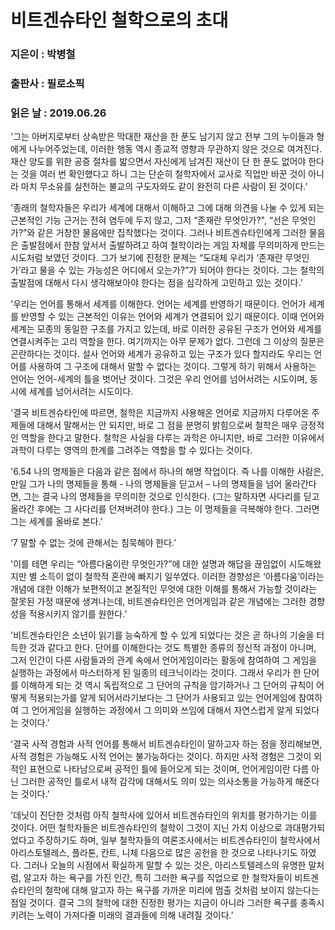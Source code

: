 # 비트겐슈타인 철학으로의 초대
### 지은이 : 박병철
### 출판사 : 필로소픽
### 읽은 날 : 2019.06.26

'그는 아버지로부터 상속받은 막대한 재산을 한 푼도 남기지 않고 전부 그의 누이들과 형에게 나누어주었는데, 이러한 행동 역시 종교적 영향과 무관하지 않은 것으로 여겨진다. 재산 양도를 위한 공증 절차를 밟으면서 자신에게 남겨진 재산이 단 한 푼도 없어야 한다는 것을 여러 번 확인했다고 하니 그는 단순히 철학자에서 교사로 직업만 바꾼 것이 아니라 마치 무소유를 실천하는 불교의 구도자와도 같이 완전히 다른 사람이 된 것이다.’

'종래의 철학자들은 우리가 세계에 대해서 이해하고 그에 대해 의견을 나눌 수 있게 되는 근본적인 기능 근거는 전혀 염두에 두지 않고, 그저 “존재란 무엇인가?", “선은 무엇인가?”와 같은 거창한 물음에만 집착했다는 것이다. 그러나 비트겐슈타인에게 그러한 물음은 출발점에서 한참 앞서서 출발하려고 하여 철학이라는 게임 자체를 무의미하게 만드는 시도처럼 보였던 것이다. 그가 보기에 진정한 문제는 “도대체 우리가 ‘존재란 무엇인가’라고 물을 수 있는 가능성은 어디에서 오는가?”가 되어야 한다는 것이다. 그는 철학의 출발점에 대해서 다시 생각해보아야 한다는 점을 심각하게 고민하고 있는 것이다.’

'우리는 언어를 통해서 세계를 이해한다. 언어는 세계를 반영하기 때문이다. 언어가 세계를 반영할 수 있는 근본적인 이유는 언어와 세계가 연결되어 있기 때문이다. 이때 언어와 세계는 모종의 동일한 구조를 가지고 있는데, 바로 이러한 공유된 구조가 언어와 세계를 연결시켜주는 고리 역할을 한다. 여기까지는 아무 문제가 없다. 그런데 그 이상의 질문은 곤란하다는 것이다. 설사 언어와 세계가 공유하고 있는 구조가 있다 할지라도 우리는 언어를 사용하여 그 구조에 대해서 말할 수 없다는 것이다. 그렇게 하기 위해서 사용하는 언어는 언어-세계의 틀을 벗어난 것이다. 그것은 우리 언어를 넘어서려는 시도이며, 동시에 세계를 넘어서려는 시도이다.

'결국 비트겐슈타인에 따르면, 철학은 지금까지 사용해온 언어로 지금까지 다루어온 주제들에 대해서 말해서는 안 되지만, 바로 그 점을 분명히 밝힘으로써 철학은 매우 긍정적인 역할을 한다고 말한다. 철학은 사실을 다루는 과학은 아니지만, 바로 그러한 이유에서 과학이 다루는 영역의 한계를 그려주는 역할을 할 수 있다는 것이다.

'6.54 나의 명제들은 다음과 같은 점에서 하나의 해명 작업이다. 즉 나를 이해한 사람은, 만일 그가 나의 명제들을 통해 - 나의 명제들을 딛고서 – 나의 명제들을 넘어 올라간다면, 그는 결국 나의 명제들을 무의미한 것으로 인식한다. (그는 말하자면 사다리를 딛고 올라간 후에는 그 사다리를 던져버려야 한다.)
그는 이 명제들을 극복해야 한다. 그러면 그는 세계를 올바로 본다.’

‘7 말할 수 없는 것에 관해서는 침묵해야 한다.’

'이를 테면 우리는 “아름다움이란 무엇인가?”에 대한 설명과 해답을 끊임없이 시도해왔지만 별 소득이 없이 철학적 혼란에 빠지기 일쑤였다. 이러한 경향성은 ‘아름다움’이라는 개념에 대한 이해가 보편적이고 본질적인 무엇에 대한 이해를 통해서 가능할 것이라는 잘못된 가정 때문에 생겨나는데, 비트겐슈타인은 언어게임과 같은 개념에는 그러한 경향성을 적용시키지 않기를 원한다.’

'비트겐슈타인은 소년이 읽기를 능숙하게 할 수 있게 되었다는 것은 곧 하나의 기술을 터득한 것과 같다고 한다. 단어를 이해한다는 것도 특별한 종류의 정신적 과정이 아니며, 그저 인간이 다른 사람들과의 관계 속에서 언어게임이라는 활동에 참여하여 그 게임을 실행하는 과정에서 마스터하게 된 일종의 테크닉이라는 것이다. 그래서 우리가 한 단어를 이해하게 되는 것 역시 독립적으로 그 단어의 규칙을 암기하거나 그 단어의 규칙이 어떻게 적용되는가를 알게 되어서라기보다는 그 단어가 사용되고 있는 언어게임에 참여하여 그 언어게임을 실행하는 과정에서 그 의미와 쓰임에 대해서 자연스럽게 알게 되었다는 것이다.’

'결국 사적 경험과 사적 언어를 통해서 비트겐슈타인이 말하고자 하는 점을 정리해보면, 사적 경험은 가능해도 사적 언어는 불가능하다는 것이다. 하지만 사적 경험은 그것이 외적인 표현으로 나타남으로써 공적인 틀에 들어오게 되는 것이며, 언어게임이란 다름 아닌 그러한 공적인 틀로서 내적 감각에 대해서도 의미 있는 의사소통을 가능하게 해준다는 것이다.’

'데닛이 진단한 것처럼 아직 철학사에 있어서 비트겐슈타인의 위치를 평가하기는 이를 것이다. 어떤 철학자들은 비트겐슈타인의 철학이 그것이 지닌 가치 이상으로 과대평가되었다고 주장하기도 하며, 일부 철학자들의 여론조사에서는 비트겐슈타인이 철학사에서 아리스토텔레스, 플라톤, 칸트, 니체 다음으로 많은 공헌을 한 것으로 나타나기도 하였다. 그러나 오늘의 시점에서 확실하게 말할 수 있는 것은, 아리스토텔레스의 유명한 말처럼, 알고자 하는 욕구를 가진 인간, 특히 그러한 욕구를 직업으로 한 철학자들이 비트겐슈타인의 철학에 대해 알고자 하는 욕구를 가까운 미리에 멈출 것처럼 보이지 않는다는 점일 것이다. 결국 그의 철학에 대한 진정한 평가는 지금이 아니라 그러한 욕구를 충족시키려는 노력이 가져다줄 미래의 결과들에 의해 내려질 것이다.’